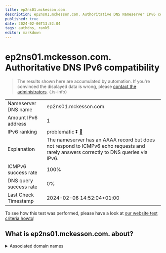 ```yaml
---
title: ep2ns01.mckesson.com.
description: ep2ns01.mckesson.com. Authoritative DNS Nameserver IPv6 compatibility
published: true
date: 2024-02-06T13:52:04
tags: authdns, rank5
editor: markdown
---
```


# ep2ns01.mckesson.com. Authoritative DNS IPv6 compatibility

> The results shown here are accumulated by automation. If you're convinced the displayed data is wrong, please [contact the administrators](/howto/chat). 
{.is-info}




|   |   |
| - | - |
| Nameserver DNS name | ep2ns01.mckesson.com.
| Amount IPv6 address | 1
| IPv6 ranking | problematic :arrow_double_down: [🔗](/howto/ranking) |
| Explanation | The nameserver has an AAAA record but does not respond to ICMPv6 echo requests and rarely answers correctly to DNS queries via IPv6. |
| ICMPv6 success rate | 100%|
| DNS query success rate | 0% |
| Last Check Timestamp | 2024-02-06 14:52:04+01:00 |

To see how this test was performed, please have a look at [our website test criteria howto](/howto/testcriteria/authdns)!


## What is ep2ns01.mckesson.com. about?






<details>
<summary>Associated domain names</summary>

www.mckesson.com

</details>
